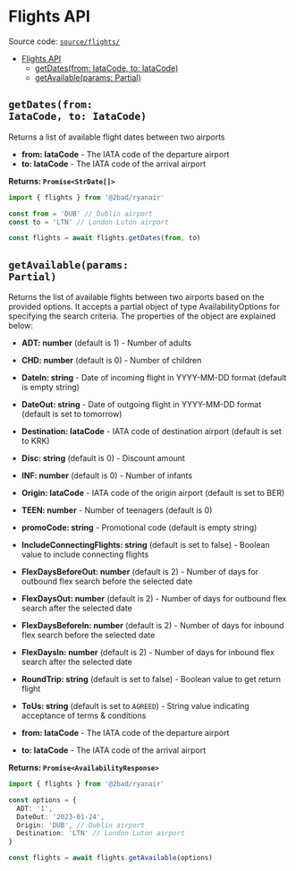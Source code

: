 # Flights API

Source code: [`source/flights/`](../source/flights/)

- [Flights API](#flights-api)
  - [getDates(from: IataCode, to: IataCode)](#getdatesfrom-iatacode-to-iatacode)
  - [getAvailable(params: Partial)](#getavailableparams-partial)

## <code>getDates(from: IataCode, to: IataCode)</code>

Returns a list of available flight dates between two airports

- **from: IataCode** - The IATA code of the departure airport
- **to: IataCode** - The IATA code of the arrival airport

**Returns: `Promise<StrDate[]>`**

```typescript
import { flights } from '@2bad/ryanair'

const from = 'DUB' // Dublin airport
const to = 'LTN' // London Luton airport

const flights = await flights.getDates(from, to)
```

## <code>getAvailable(params: Partial<AvailabilityOptions>)</code>

Returns the list of available flights between two airports based on the provided options. It accepts a partial object of type AvailabilityOptions for specifying the search criteria. The properties of the object are explained below:

- **ADT: number** (default is 1) - Number of adults
- **CHD: number** (default is 0) - Number of children
- **DateIn: string** - Date of incoming flight in YYYY-MM-DD format (default is empty string)
- **DateOut: string** - Date of outgoing flight in YYYY-MM-DD format (default is set to tomorrow)
- **Destination: IataCode** - IATA code of destination airport (default is set to KRK)
- **Disc: string** (default is 0) - Discount amount
- **INF: number** (default is 0) - Number of infants
- **Origin: IataCode** - IATA code of the origin airport (default is set to BER)
- **TEEN: number** - Number of teenagers (default is 0)
- **promoCode: string** - Promotional code (default is empty string)
- **IncludeConnectingFlights: string** (default is set to false) - Boolean value to include connecting flights
- **FlexDaysBeforeOut: number** (default is 2) - Number of days for outbound flex search before the selected date
- **FlexDaysOut: number** (default is 2) - Number of days for outbound flex search after the selected date
- **FlexDaysBeforeIn: number** (default is 2) - Number of days for inbound flex search before the selected date
- **FlexDaysIn: number** (default is 2) - Number of days for inbound flex search after the selected date
- **RoundTrip: string** (default is set to false) - Boolean value to get return flight
- **ToUs: string** (default is set to `AGREED`) - String value indicating acceptance of terms & conditions

- **from: IataCode** - The IATA code of the departure airport
- **to: IataCode** - The IATA code of the arrival airport

**Returns: `Promise<AvailabilityResponse>`**

```typescript
import { flights } from '@2bad/ryanair'

const options = {
  ADT: '1',
  DateOut: '2023-01-24',
  Origin: 'DUB', // Dublin airport
  Destination: 'LTN' // London Luton airport
}

const flights = await flights.getAvailable(options)
```
